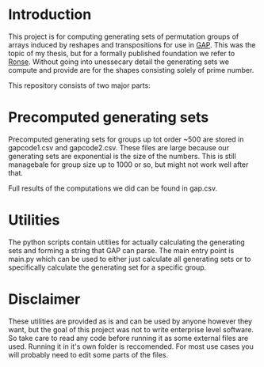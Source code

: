 # Introduction
This project is for computing generating sets of permutation groups of arrays induced by reshapes and transpositions for use in [GAP](https://www.gap-system.org/). This was the topic of my thesis, but for a formally published foundation we refer to [Ronse](https://www.sciencedirect.com/science/article/pii/0012365X83901000). Without going into unessecary detail the generating sets we compute and provide are for the shapes consisting solely of prime number.

This repository consists of two major parts: 
# Precomputed generating sets
Precomputed generating sets for groups up tot order ~500 are stored in gapcode1.csv and gapcode2.csv. These files are large because our generating sets are exponential is the size of the numbers. This is still managebale for group size up to 1000 or so, but might not work well after that.

Full results of the computations we did can be found in gap.csv.
# Utilities
The python scripts contain utitlies for actually calculating the generating sets and forming a string that GAP can parse. The main entry point is main.py which can be used to either just calculate all generating sets or to specifically calculate the generating set for a specific group.

# Disclaimer
These utilities are provided as is and can be used by anyone however they want, but the goal of this project was not to write enterprise level software. So take care to read any code before running it as some external files are used. Running it in it's own folder is reccomended. For most use cases you will probably need to edit some parts of the files.
